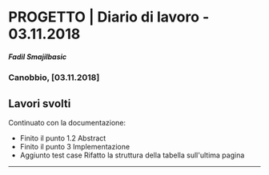 # PROGETTO | Diario di lavoro - 03.11.2018
##### Fadil Smajilbasic
### Canobbio, [03.11.2018]

## Lavori svolti
Continuato con la documentazione:
- Finito il punto 1.2 Abstract
- Finito il punto 3 Implementazione
- Aggiunto test case
Rifatto la struttura della tabella sull'ultima pagina

<!-- ####Problemi riscontrati e soluzioni adottate -->

---
<!-- ####Punto della situazione rispetto alla pianificazione -->

<!-- ####Programma di massima per la prossima giornata di lavoro -->